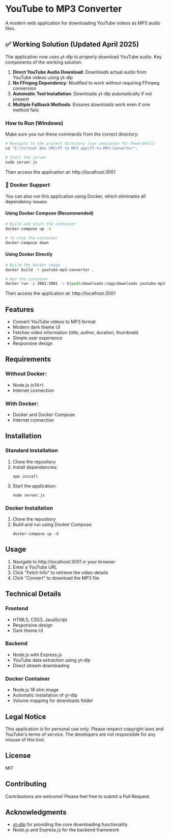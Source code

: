 # YouTube to MP3 Converter

A modern web application for downloading YouTube videos as MP3 audio files.

## ✅ Working Solution (Updated April 2025)

The application now uses yt-dlp to properly download YouTube audio. Key components of the working solution:

1. **Direct YouTube Audio Download**: Downloads actual audio from YouTube videos using yt-dlp
2. **No FFmpeg Dependency**: Modified to work without requiring FFmpeg conversion
3. **Automatic Tool Installation**: Downloads yt-dlp automatically if not present
4. **Multiple Fallback Methods**: Ensures downloads work even if one method fails

### How to Run (Windows)

Make sure you run these commands from the correct directory:

```powershell
# Navigate to the project directory (use semicolon for PowerShell)
cd "E:\Virtual Box VMs\YT to MP3 app\YT-to-MP3-Converter"; 

# Start the server
node server.js
```

Then access the application at: http://localhost:3001

### 🐳 Docker Support

You can also run this application using Docker, which eliminates all dependency issues:

#### Using Docker Compose (Recommended)

```bash
# Build and start the container
docker-compose up -d

# To stop the container
docker-compose down
```

#### Using Docker Directly

```bash
# Build the Docker image
docker build -t youtube-mp3-converter .

# Run the container
docker run -p 3001:3001 -v $(pwd)/downloads:/app/downloads youtube-mp3-converter
```

Then access the application at: http://localhost:3001

## Features

- Convert YouTube videos to MP3 format
- Modern dark theme UI
- Fetches video information (title, author, duration, thumbnail)
- Simple user experience
- Responsive design

## Requirements

### Without Docker:
- Node.js (v14+)
- Internet connection

### With Docker:
- Docker and Docker Compose
- Internet connection

## Installation

### Standard Installation
1. Clone the repository
2. Install dependencies:
   ```
   npm install
   ```
3. Start the application:
   ```
   node server.js
   ```

### Docker Installation
1. Clone the repository
2. Build and run using Docker Compose:
   ```
   docker-compose up -d
   ```

## Usage

1. Navigate to http://localhost:3001 in your browser
2. Enter a YouTube URL
3. Click "Fetch Info" to retrieve the video details
4. Click "Convert" to download the MP3 file

## Technical Details

### Frontend
- HTML5, CSS3, JavaScript
- Responsive design
- Dark theme UI

### Backend
- Node.js with Express.js
- YouTube data extraction using yt-dlp
- Direct stream downloading

### Docker Container
- Node.js 18 slim image
- Automatic installation of yt-dlp
- Volume mapping for downloads folder

## Legal Notice

This application is for personal use only. Please respect copyright laws and YouTube's terms of service. The developers are not responsible for any misuse of this tool.

## License

MIT

## Contributing

Contributions are welcome! Please feel free to submit a Pull Request.

## Acknowledgments

- [yt-dlp](https://github.com/yt-dlp/yt-dlp) for providing the core downloading functionality
- Node.js and Express.js for the backend framework 